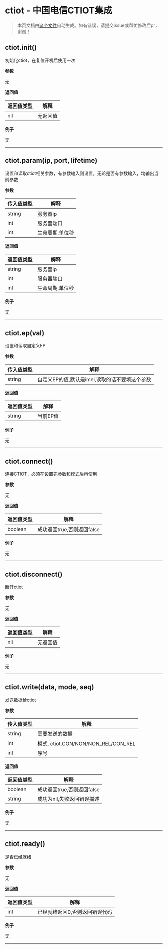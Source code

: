# ctiot - 中国电信CTIOT集成

> 本页文档由[这个文件](https://gitee.com/openLuat/LuatOS/tree/master/luat/modules/luat_lib_ctiot.c)自动生成。如有错误，请提交issue或帮忙修改后pr，谢谢！

## ctiot.init()

初始化ctiot，在复位开机后使用一次

**参数**

无

**返回值**

|返回值类型|解释|
|-|-|
|nil|无返回值|

**例子**

无

---

## ctiot.param(ip, port, lifetime)

设置和读取ctiot相关参数，有参数输入则设置，无论是否有参数输入，均输出当前参数

**参数**

|传入值类型|解释|
|-|-|
|string|服务器ip|
|int|服务器端口|
|int|生命周期,单位秒|

**返回值**

|返回值类型|解释|
|-|-|
|string|服务器ip|
|int|服务器端口|
|int|生命周期,单位秒|

**例子**

无

---

## ctiot.ep(val)

设置和读取自定义EP

**参数**

|传入值类型|解释|
|-|-|
|string|自定义EP的值,默认是imei,读取的话不要填这个参数|

**返回值**

|返回值类型|解释|
|-|-|
|string|当前EP值|

**例子**

无

---

## ctiot.connect()

连接CTIOT，必须在设置完参数和模式后再使用

**参数**

无

**返回值**

|返回值类型|解释|
|-|-|
|boolean|成功返回true,否则返回false|

**例子**

无

---

## ctiot.disconnect()

断开ctiot

**参数**

无

**返回值**

|返回值类型|解释|
|-|-|
|nil|无返回值|

**例子**

无

---

## ctiot.write(data, mode, seq)

发送数据给ctiot

**参数**

|传入值类型|解释|
|-|-|
|string|需要发送的数据|
|int|模式, ctiot.CON/NON/NON_REL/CON_REL|
|int|序号|

**返回值**

|返回值类型|解释|
|-|-|
|boolean|成功返回true,否则返回false|
|string|成功为nil,失败返回错误描述|

**例子**

无

---

## ctiot.ready()

是否已经就绪

**参数**

无

**返回值**

|返回值类型|解释|
|-|-|
|int|已经就绪返回0,否则返回错误代码|

**例子**

无

---

